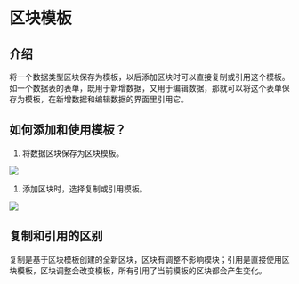 # 区块模板

<PluginInfo name="ui-schema-storage"></PluginInfo>

## 介绍

将一个数据类型区块保存为模板，以后添加区块时可以直接复制或引用这个模板。如一个数据表的表单，既用于新增数据，又用于编辑数据，那就可以将这个表单保存为模板，在新增数据和编辑数据的界面里引用它。

## 如何添加和使用模板？

1. 将数据区块保存为区块模板。

![](https://static-docs.nocobase.com/b7718cea8784587d53524ade3c5b0a82.png)

1. 添加区块时，选择复制或引用模板。

![](https://static-docs.nocobase.com/135df7344e0f3080199e4bb1071c2fa6.png)

## 复制和引用的区别

复制是基于区块模板创建的全新区块，区块有调整不影响模块；引用是直接使用区块模板，区块调整会改变模板，所有引用了当前模板的区块都会产生变化。